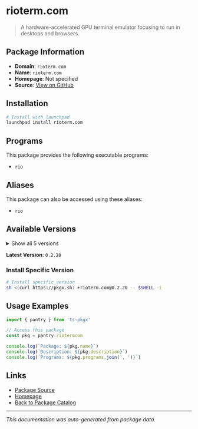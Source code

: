 # rioterm.com

> A hardware-accelerated GPU terminal emulator focusing to run in desktops and browsers.

## Package Information

- **Domain**: `rioterm.com`
- **Name**: `rioterm.com`
- **Homepage**: Not specified
- **Source**: [View on GitHub](https://github.com/pkgxdev/pantry/tree/main/projects/rioterm.com/package.yml)

## Installation

```bash
# Install with launchpad
launchpad install rioterm.com
```

## Programs

This package provides the following executable programs:

- `rio`

## Aliases

This package can also be accessed using these aliases:

- `rio`

## Available Versions

<details>
<summary>Show all 5 versions</summary>

- `0.2.20`, `0.2.19`, `0.2.18`, `0.2.17`, `0.2.16`

</details>

**Latest Version**: `0.2.20`

### Install Specific Version

```bash
# Install specific version
sh <(curl https://pkgx.sh) +rioterm.com@0.2.20 -- $SHELL -i
```

## Usage Examples

```typescript
import { pantry } from 'ts-pkgx'

// Access this package
const pkg = pantry.riotermcom

console.log(`Package: ${pkg.name}`)
console.log(`Description: ${pkg.description}`)
console.log(`Programs: ${pkg.programs.join(', ')}`)
```

## Links

- [Package Source](https://github.com/pkgxdev/pantry/tree/main/projects/rioterm.com/package.yml)
- [Homepage](#)
- [Back to Package Catalog](../package-catalog.md)

---

*This documentation was auto-generated from package data.*
